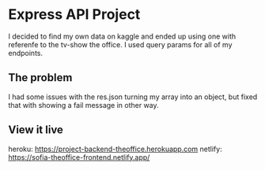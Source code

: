 # Express API Project

I decided to find my own data on kaggle and ended up using one with referenfe to the tv-show the office.
I used query params for all of my endpoints.

## The problem

I had some issues with the res.json turning my array into an object, but fixed that with showing a fail message in other way.

## View it live

heroku: https://project-backend-theoffice.herokuapp.com
netlify: https://sofia-theoffice-frontend.netlify.app/
